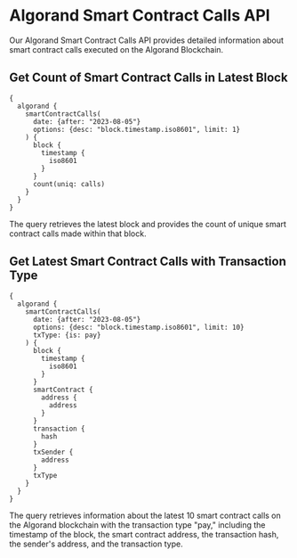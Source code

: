 # Algorand Smart Contract Calls API

Our Algorand Smart Contract Calls API provides detailed information about smart contract calls executed on the Algorand Blockchain.

## Get Count of Smart Contract Calls in Latest Block

```
{
  algorand {
    smartContractCalls(
      date: {after: "2023-08-05"}
      options: {desc: "block.timestamp.iso8601", limit: 1}
    ) {
      block {
        timestamp {
          iso8601
        }
      }
      count(uniq: calls)
    }
  }
}
```

The query retrieves the latest block and provides the count of unique smart contract calls made within that block.

## Get Latest Smart Contract Calls with Transaction Type

```
{
  algorand {
    smartContractCalls(
      date: {after: "2023-08-05"}
      options: {desc: "block.timestamp.iso8601", limit: 10}
      txType: {is: pay}
    ) {
      block {
        timestamp {
          iso8601
        }
      }
      smartContract {
        address {
          address
        }
      }
      transaction {
        hash
      }
      txSender {
        address
      }
      txType
    }
  }
}
```

The query retrieves information about the latest 10 smart contract calls on the Algorand blockchain with the transaction type "pay," including the timestamp of the block, the smart contract address, the transaction hash, the sender's address, and the transaction type.
